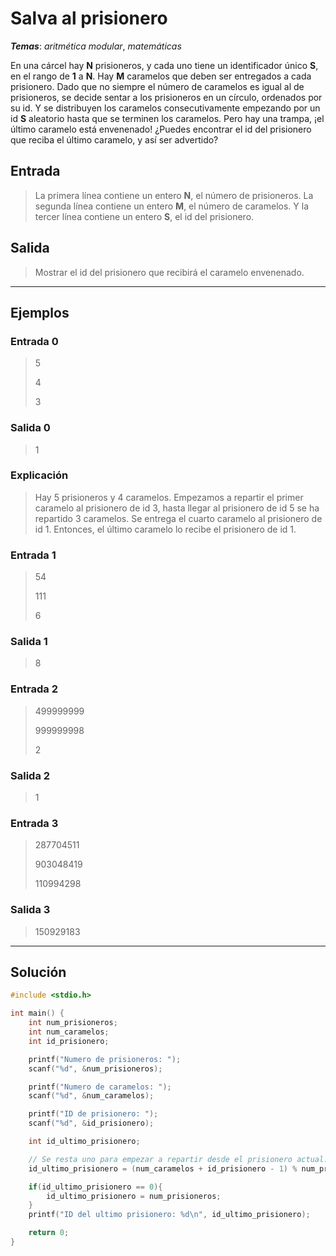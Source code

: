# Salva al prisionero

_**Temas**_: _aritmética modular_, _matemáticas_

En una cárcel hay **N** prisioneros, y cada uno tiene un identificador único **S**, en el rango de **1** a **N**. Hay **M** caramelos que deben ser entregados a cada prisionero. Dado que no siempre el número de caramelos es igual al de prisioneros, se decide sentar a los prisioneros en un círculo, ordenados por su id. Y se distribuyen los caramelos consecutivamente empezando por un id **S** aleatorio hasta que se terminen los caramelos. Pero hay una trampa, ¡el último caramelo está envenenado! ¿Puedes encontrar el id del prisionero que reciba el último caramelo, y así ser advertido?

## Entrada

> La primera línea contiene un entero **N**, el número de prisioneros. La segunda línea contiene un entero **M**, el número de caramelos. Y la tercer línea contiene un entero **S**, el id del prisionero.

## Salida

> Mostrar el id del prisionero que recibirá el caramelo envenenado.

---

## Ejemplos

### Entrada 0

> 5
>
> 4
>
> 3

### Salida 0

> 1

### Explicación

> Hay 5 prisioneros y 4 caramelos. Empezamos a repartir el primer caramelo al prisionero de id 3, hasta llegar al prisionero de id 5 se ha repartido 3 caramelos. Se entrega el cuarto caramelo al prisionero de id 1. Entonces, el último caramelo lo recibe el prisionero de id 1.

### Entrada 1

> 54
>
> 111
>
> 6

### Salida 1

> 8

### Entrada 2

> 499999999
>
> 999999998
>
> 2

### Salida 2

> 1

### Entrada 3

> 287704511
>
> 903048419
>
> 110994298

### Salida 3

> 150929183

---

## Solución

```C
#include <stdio.h>

int main() {
    int num_prisioneros;
    int num_caramelos;
    int id_prisionero;

    printf("Numero de prisioneros: ");
    scanf("%d", &num_prisioneros);

    printf("Numero de caramelos: ");
    scanf("%d", &num_caramelos);

    printf("ID de prisionero: ");
    scanf("%d", &id_prisionero);

    int id_ultimo_prisionero;

    // Se resta uno para empezar a repartir desde el prisionero actual.
    id_ultimo_prisionero = (num_caramelos + id_prisionero - 1) % num_prisioneros;

    if(id_ultimo_prisionero == 0){
        id_ultimo_prisionero = num_prisioneros;
    }
    printf("ID del ultimo prisionero: %d\n", id_ultimo_prisionero);

    return 0;
}

```

